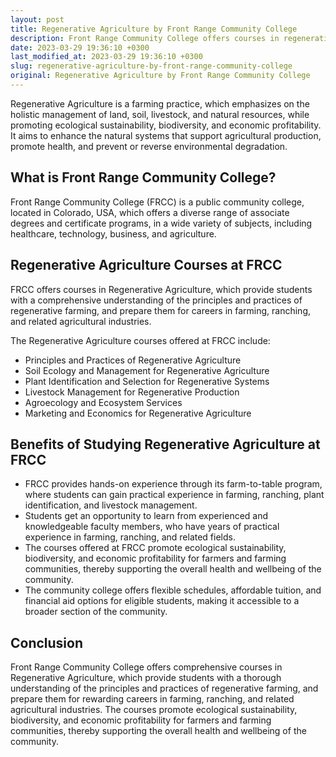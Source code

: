 ```yaml
---
layout: post
title: Regenerative Agriculture by Front Range Community College
description: Front Range Community College offers courses in regenerative agriculture promoting ecological sustainability, biodiversity and economic profitability for farmers and farming communities.
date: 2023-03-29 19:36:10 +0300
last_modified_at: 2023-03-29 19:36:10 +0300
slug: regenerative-agriculture-by-front-range-community-college
original: Regenerative Agriculture by Front Range Community College
---
```


Regenerative Agriculture is a farming practice, which emphasizes on the holistic management of land, soil, livestock, and natural resources, while promoting ecological sustainability, biodiversity, and economic profitability. It aims to enhance the natural systems that support agricultural production, promote health, and prevent or reverse environmental degradation.

## What is Front Range Community College?

Front Range Community College (FRCC) is a public community college, located in Colorado, USA, which offers a diverse range of associate degrees and certificate programs, in a wide variety of subjects, including healthcare, technology, business, and agriculture.

## Regenerative Agriculture Courses at FRCC

FRCC offers courses in Regenerative Agriculture, which provide students with a comprehensive understanding of the principles and practices of regenerative farming, and prepare them for careers in farming, ranching, and related agricultural industries.

The Regenerative Agriculture courses offered at FRCC include:

- Principles and Practices of Regenerative Agriculture
- Soil Ecology and Management for Regenerative Agriculture
- Plant Identification and Selection for Regenerative Systems
- Livestock Management for Regenerative Production
- Agroecology and Ecosystem Services
- Marketing and Economics for Regenerative Agriculture

## Benefits of Studying Regenerative Agriculture at FRCC

- FRCC provides hands-on experience through its farm-to-table program, where students can gain practical experience in farming, ranching, plant identification, and livestock management.
- Students get an opportunity to learn from experienced and knowledgeable faculty members, who have years of practical experience in farming, ranching, and related fields.
- The courses offered at FRCC promote ecological sustainability, biodiversity, and economic profitability for farmers and farming communities, thereby supporting the overall health and wellbeing of the community.
- The community college offers flexible schedules, affordable tuition, and financial aid options for eligible students, making it accessible to a broader section of the community.

## Conclusion

Front Range Community College offers comprehensive courses in Regenerative Agriculture, which provide students with a thorough understanding of the principles and practices of regenerative farming, and prepare them for rewarding careers in farming, ranching, and related agricultural industries. The courses promote ecological sustainability, biodiversity, and economic profitability for farmers and farming communities, thereby supporting the overall health and wellbeing of the community.